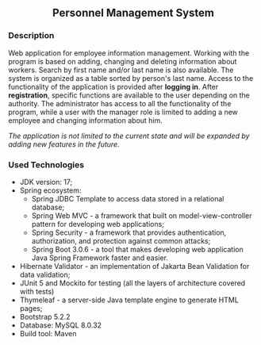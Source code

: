 <h2 align="center">Personnel Management System</h2>

### Description
Web application for employee information management. Working with the program is based on adding, changing and deleting information about workers. Search by first name and/or last name is also available. The system is organized as a table sorted by person's last name. Access to the functionality of the application is provided after **logging in**.
After **registration**, specific functions are available to the user depending on the authority.
The administrator has access to all the functionality of the program, while a user with the manager role is limited to adding a new employee and changing information about him.

*The application is not limited to the current state and will be expanded by adding new features in the future.*

### Used Technologies

* JDK version: 17;
* Spring ecosystem:
  * Spring JDBC Template to access data stored in a relational database;
  * Spring Web MVC - a framework that built on model-view-controller pattern for developing web applications;
  * Spring Security - a framework that provides authentication, authorization, and protection against common attacks;
  * Spring Boot 3.0.6 - a tool that makes developing web application Java Spring Framework faster and easier.
* Hibernate Validator - an implementation of Jakarta Bean Validation for data validation;
* JUnit 5 and Mockito for testing (all the layers of architecture covered with tests)
* Thymeleaf - a server-side Java template engine to generate HTML pages;
* Bootstrap 5.2.2
* Database: MySQL 8.0.32
* Build tool: Maven

